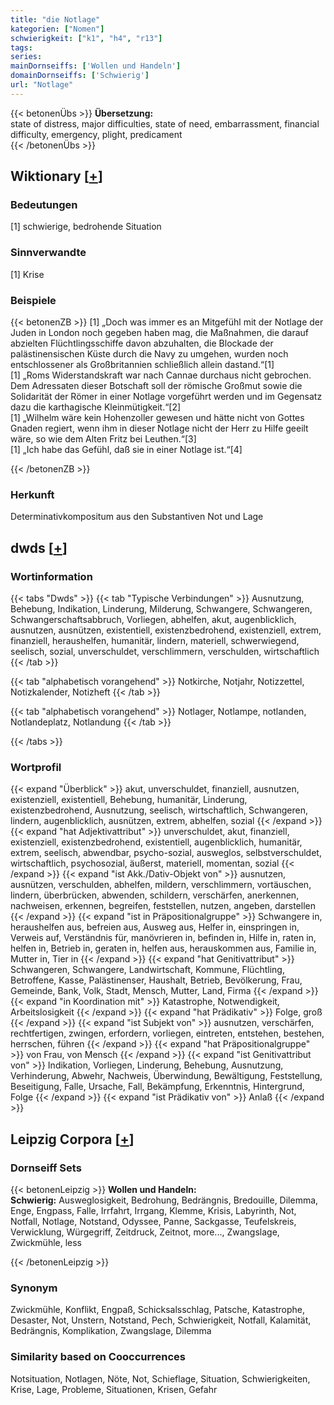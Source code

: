 ```yaml
---
title: "die Notlage"
kategorien: ["Nomen"]
schwierigkeit: ["k1", "h4", "r13"]
tags:
series:
mainDornseiffs: ['Wollen und Handeln']
domainDornseiffs: ['Schwierig']
url: "Notlage"
---
```


{{< betonenÜbs >}}
**Übersetzung:**  
state of distress, major difficulties, state of need, embarrassment, financial difficulty, emergency, plight, predicament  
{{< /betonenÜbs >}}

## Wiktionary [[+](https://de.wiktionary.org/wiki/Notlage)]

### Bedeutungen
[1] schwierige, bedrohende Situation  

### Sinnverwandte
[1] Krise  

### Beispiele
{{< betonenZB >}}
[1] „Doch was immer es an Mitgefühl mit der Notlage der Juden in London noch gegeben haben mag, die Maßnahmen, die darauf abzielten Flüchtlingsschiffe davon abzuhalten, die Blockade der palästinensischen Küste durch die Navy zu umgehen, wurden noch entschlossener als Großbritannien schließlich allein dastand.“[1]  
[1] „Roms Widerstandskraft war nach Cannae durchaus nicht gebrochen. Dem Adressaten dieser Botschaft soll der römische Großmut sowie die Solidarität der Römer in einer Notlage vorgeführt werden und im Gegensatz dazu die karthagische Kleinmütigkeit.“[2]  
[1] „Wilhelm wäre kein Hohenzoller gewesen und hätte nicht von Gottes Gnaden regiert, wenn ihm in dieser Notlage nicht der Herr zu Hilfe geeilt wäre, so wie dem Alten Fritz bei Leuthen.“[3]  
[1] „Ich habe das Gefühl, daß sie in einer Notlage ist.“[4]  

{{< /betonenZB >}}
### Herkunft
Determinativkompositum aus den Substantiven Not und Lage  



## dwds [[+](https://www.dwds.de/wb/Notlage)]

### Wortinformation
{{< tabs "Dwds" >}}
{{< tab "Typische Verbindungen" >}}
Ausnutzung, Behebung, Indikation, Linderung, Milderung, Schwangere, Schwangeren, Schwangerschaftsabbruch, Vorliegen, abhelfen, akut, augenblicklich, ausnutzen, ausnützen, existentiell, existenzbedrohend, existenziell, extrem, finanziell, heraushelfen, humanitär, lindern, materiell, schwerwiegend, seelisch, sozial, unverschuldet, verschlimmern, verschulden, wirtschaftlich
{{< /tab >}}

{{< tab "alphabetisch vorangehend" >}}
Notkirche, Notjahr, Notizzettel, Notizkalender, Notizheft
{{< /tab >}}

{{< tab "alphabetisch vorangehend" >}}
Notlager, Notlampe, notlanden, Notlandeplatz, Notlandung
{{< /tab >}}

{{< /tabs >}}

### Wortprofil
{{< expand "Überblick" >}} akut, unverschuldet, finanziell, ausnutzen, existenziell, existentiell, Behebung, humanitär, Linderung, existenzbedrohend, Ausnutzung, seelisch, wirtschaftlich, Schwangeren, lindern, augenblicklich, ausnützen, extrem, abhelfen, sozial {{< /expand >}}
{{< expand "hat Adjektivattribut" >}} unverschuldet, akut, finanziell, existenziell, existenzbedrohend, existentiell, augenblicklich, humanitär, extrem, seelisch, abwendbar, psycho-sozial, ausweglos, selbstverschuldet, wirtschaftlich, psychosozial, äußerst, materiell, momentan, sozial {{< /expand >}}
{{< expand "ist Akk./Dativ-Objekt von" >}} ausnutzen, ausnützen, verschulden, abhelfen, mildern, verschlimmern, vortäuschen, lindern, überbrücken, abwenden, schildern, verschärfen, anerkennen, nachweisen, erkennen, begreifen, feststellen, nutzen, angeben, darstellen {{< /expand >}}
{{< expand "ist in Präpositionalgruppe" >}} Schwangere in, heraushelfen aus, befreien aus, Ausweg aus, Helfer in, einspringen in, Verweis auf, Verständnis für, manövrieren in, befinden in, Hilfe in, raten in, helfen in, Betrieb in, geraten in, helfen aus, herauskommen aus, Familie in, Mutter in, Tier in {{< /expand >}}
{{< expand "hat Genitivattribut" >}} Schwangeren, Schwangere, Landwirtschaft, Kommune, Flüchtling, Betroffene, Kasse, Palästinenser, Haushalt, Betrieb, Bevölkerung, Frau, Gemeinde, Bank, Volk, Stadt, Mensch, Mutter, Land, Firma {{< /expand >}}
{{< expand "in Koordination mit" >}} Katastrophe, Notwendigkeit, Arbeitslosigkeit {{< /expand >}}
{{< expand "hat Prädikativ" >}} Folge, groß {{< /expand >}}
{{< expand "ist Subjekt von" >}} ausnutzen, verschärfen, rechtfertigen, zwingen, erfordern, vorliegen, eintreten, entstehen, bestehen, herrschen, führen {{< /expand >}}
{{< expand "hat Präpositionalgruppe" >}} von Frau, von Mensch {{< /expand >}}
{{< expand "ist Genitivattribut von" >}} Indikation, Vorliegen, Linderung, Behebung, Ausnutzung, Verhinderung, Abwehr, Nachweis, Überwindung, Bewältigung, Feststellung, Beseitigung, Falle, Ursache, Fall, Bekämpfung, Erkenntnis, Hintergrund, Folge {{< /expand >}}
{{< expand "ist Prädikativ von" >}} Anlaß {{< /expand >}}

## Leipzig Corpora [[+](https://corpora.uni-leipzig.de/en/res?word=Notlage&corpusId=deu_newscrawl-public_2018)]

### Dornseiff Sets
{{< betonenLeipzig >}}
**Wollen und Handeln:**  
**Schwierig:** Ausweglosigkeit, Bedrohung, Bedrängnis, Bredouille, Dilemma, Enge, Engpass, Falle, Irrfahrt, Irrgang, Klemme, Krisis, Labyrinth, Not, Notfall, Notlage, Notstand, Odyssee, Panne, Sackgasse, Teufelskreis, Verwicklung, Würgegriff, Zeitdruck, Zeitnot, more..., Zwangslage, Zwickmühle, less  

{{< /betonenLeipzig >}}

### Synonym
Zwickmühle, Konflikt, Engpaß, Schicksalsschlag, Patsche, Katastrophe, Desaster, Not, Unstern, Notstand, Pech, Schwierigkeit, Notfall, Kalamität, Bedrängnis, Komplikation, Zwangslage, Dilemma


### Similarity based on Cooccurrences
Notsituation, Notlagen, Nöte, Not, Schieflage, Situation, Schwierigkeiten, Krise, Lage, Probleme, Situationen, Krisen, Gefahr

